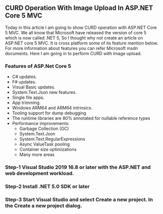 ## CURD Operation With Image Upload In ASP.NET Core 5 MVC
Today in this article I am going to show CURD operation with ASP.NET Core 5 MVC. We all know that Microsoft have released the version of core 5 which is now called .NET 5, So I thought why not create an article on ASP.NET core 5 MVC. It is cross platform some of its feature mention below. For more information about features you can refer Microsoft msdn documents. Here I am going in to perform CURD with image upload. 

### Features of ASP.Net Core 5
* C# updates.
* F# updates.
* Visual Basic updates.
* System.Text.Json new features.
* Single file apps.
* App trimming.
* Windows ARM64 and ARM64 intrinsics.
* Tooling support for dump debugging
* The runtime libraries are 80% annotated for nullable reference types
* Performance improvements:
  * Garbage Collection (GC)
  * System.Text.Json
  * System.Text.RegularExpressions
  * Async ValueTask pooling
  * Container size optimizations
  * Many more areas

### Step-1 Visual Studio 2019 16.8 or later with the ASP.NET and web development workload.
### Step-2 Install .NET 5.0 SDK or later 
### Step-3 Start Visual Studio and select Create a new project. In the Create a new project dialog.
